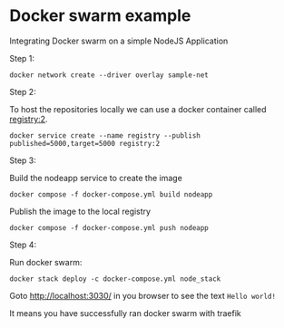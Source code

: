 # Docker swarm example

Integrating Docker swarm on a simple NodeJS Application

Step 1:

```
docker network create --driver overlay sample-net
```

Step 2:

To host the repositories locally we can use a docker container called [registry:2](https://hub.docker.com/_/registry).


```
docker service create --name registry --publish published=5000,target=5000 registry:2
```

Step 3:

Build the nodeapp service to create the image

```
docker compose -f docker-compose.yml build nodeapp
```

Publish the image to the local registry

```
docker compose -f docker-compose.yml push nodeapp
```

Step 4:

Run docker swarm:

```
docker stack deploy -c docker-compose.yml node_stack
```

Goto [http://localhost:3030/](http://localhost:3030/) in you browser to see the text `Hello world!`

It means you have successfully ran docker swarm with traefik
